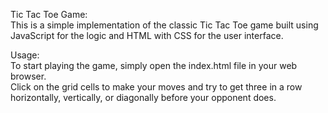 Tic Tac Toe Game:<br>
This is a simple implementation of the classic Tic Tac Toe game built using JavaScript for the logic and HTML with CSS for the user interface.

Usage:<br>
To start playing the game, simply open the index.html file in your web browser. 
<br>
Click on the grid cells to make your moves and try to get three in a row horizontally, vertically, or diagonally before your opponent does.
